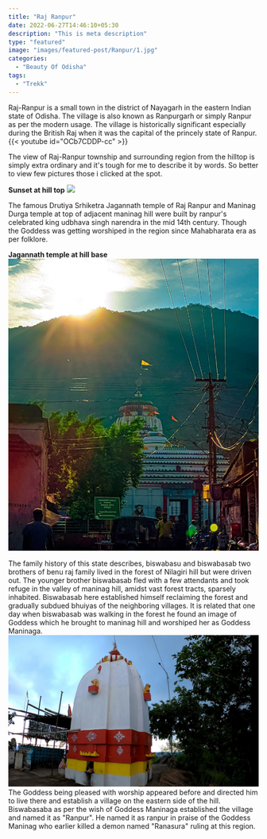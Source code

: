 ```yaml
---
title: "Raj Ranpur"
date: 2022-06-27T14:46:10+05:30
description: "This is meta description"
type: "featured"
image: "images/featured-post/Ranpur/1.jpg"
categories:
  - "Beauty Of Odisha"
tags:
  - "Trekk"
---
```


Raj-Ranpur is a small town in the district of Nayagarh in the eastern Indian state of Odisha. The village is also known as Ranpurgarh or simply Ranpur as per the modern usage. The village is historically significant especially during the British Raj when it was the capital of the princely state of Ranpur.
{{< youtube id="OCb7CDDP-cc" >}}

The view of Raj-Ranpur township and surrounding region from the hilltop is simply extra ordinary and it's tough for me to describe it by words. So better to view few pictures those i clicked at the spot.

**Sunset at hill top**
![](../../images/featured-post/Ranpur/3.jpg)

The famous Drutiya Srhiketra  Jagannath temple of Raj Ranpur and Maninag Durga temple at top of adjacent maninag hill were built by ranpur's celebrated king udbhava singh narendra in the mid 14th century. Though the Goddess was getting worshiped in the region since Mahabharata era as per folklore.

**Jagannath temple at hill base**
![](../../images/featured-post/Ranpur/4.jpg)

The family history of this state describes, biswabasu and biswabasab two brothers of benu raj family lived in the forest of Nilagiri hill but were driven out. The younger brother biswabasab fled with a few attendants and took refuge in the valley  of maninag hill, amidst vast forest tracts, sparsely inhabited. Biswabasab here established himself reclaiming the forest and gradually subdued bhuiyas of the neighboring villages. It is related that one day when biswabasab was walking in the forest he found an image of Goddess which he brought to maninag hill and worshiped her as Goddess Maninaga.
![](../../images/featured-post/Ranpur/5.jpg)
The Goddess being pleased with worship appeared before and directed him to live there and establish a village on the eastern side of the hill. Biswabasaba as per the wish of Goddess Maninaga established the village and named it as "Ranpur". He named it as ranpur in praise of the Goddess Maninag who earlier killed a demon named "Ranasura" ruling at this region.

